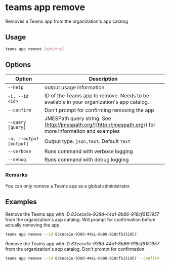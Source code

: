 # teams app remove

Removes a Teams app from the organization's app catalog

## Usage

```sh
teams app remove [options]
```

## Options

Option|Description
------|-----------
`--help`|output usage information
`-i, --id <id>`|ID of the Teams app to remove. Needs to be available in your organization\'s app catalog.
`--confirm`|Don't prompt for confirming removing the app
`--query [query]`|JMESPath query string. See [http://jmespath.org/](http://jmespath.org/) for more information and examples
`-o, --output [output]`|Output type. `json,text`. Default `text`
`--verbose`|Runs command with verbose logging
`--debug`|Runs command with debug logging

### Remarks

You can only remove a Teams app as a global administrator.

## Examples

Remove the Teams app with ID _83cece1e-938d-44a1-8b86-918cf6151957_ from the organization's app catalog. Will prompt for confirmation before actually removing the app.

```sh
teams app remove --id 83cece1e-938d-44a1-8b86-918cf6151957
```

Remove the Teams app with ID _83cece1e-938d-44a1-8b86-918cf6151957_ from the organization's app catalog. Don't prompt for confirmation.

```sh
teams app remove --id 83cece1e-938d-44a1-8b86-918cf6151957 --confirm
```